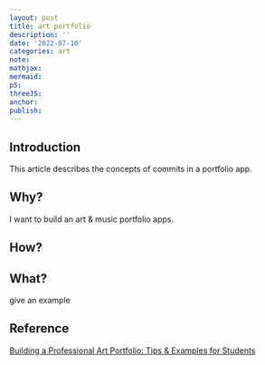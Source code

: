 ```yaml
---
layout: post
title: art portfolio
description: ''
date: '2022-07-10'
categories: art
note:
mathjax:
mermaid:
p5:
threeJS:
anchor:
publish:
---
```


## Introduction

This article describes the concepts of commits in a portfolio app.

## Why?

I want to build an art & music portfolio apps.

## How?



## What?

give an example

## Reference

[Building a Professional Art Portfolio: Tips & Examples for Students](https://www.cakeresume.com/resources/art-portfolio)
